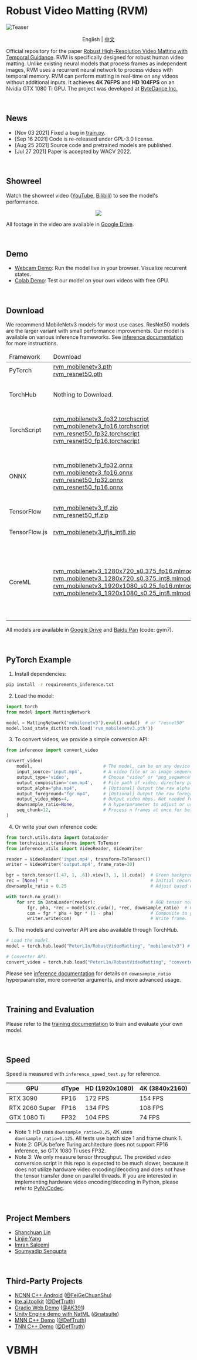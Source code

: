 # Robust Video Matting (RVM)

![Teaser](/documentation/image/teaser.gif)

<p align="center">English | <a href="README_zh_Hans.md">中文</a></p>

Official repository for the paper [Robust High-Resolution Video Matting with Temporal Guidance](https://peterl1n.github.io/RobustVideoMatting/). RVM is specifically designed for robust human video matting. Unlike existing neural models that process frames as independent images, RVM uses a recurrent neural network to process videos with temporal memory. RVM can perform matting in real-time on any videos without additional inputs. It achieves **4K 76FPS** and **HD 104FPS** on an Nvidia GTX 1080 Ti GPU. The project was developed at [ByteDance Inc.](https://www.bytedance.com/)

<br>

## News

* [Nov 03 2021] Fixed a bug in [train.py](https://github.com/PeterL1n/RobustVideoMatting/commit/48effc91576a9e0e7a8519f3da687c0d3522045f).
* [Sep 16 2021] Code is re-released under GPL-3.0 license.
* [Aug 25 2021] Source code and pretrained models are published.
* [Jul 27 2021] Paper is accepted by WACV 2022.

<br>

## Showreel
Watch the showreel video ([YouTube](https://youtu.be/Jvzltozpbpk), [Bilibili](https://www.bilibili.com/video/BV1Z3411B7g7/)) to see the model's performance. 

<p align="center">
    <a href="https://youtu.be/Jvzltozpbpk">
        <img src="documentation/image/showreel.gif">
    </a>
</p>

All footage in the video are available in [Google Drive](https://drive.google.com/drive/folders/1VFnWwuu-YXDKG-N6vcjK_nL7YZMFapMU?usp=sharing).

<br>


## Demo
* [Webcam Demo](https://peterl1n.github.io/RobustVideoMatting/#/demo): Run the model live in your browser. Visualize recurrent states.
* [Colab Demo](https://colab.research.google.com/drive/10z-pNKRnVNsp0Lq9tH1J_XPZ7CBC_uHm?usp=sharing): Test our model on your own videos with free GPU. 

<br>

## Download

We recommend MobileNetv3 models for most use cases. ResNet50 models are the larger variant with small performance improvements. Our model is available on various inference frameworks. See [inference documentation](documentation/inference.md) for more instructions.

<table>
    <thead>
        <tr>
            <td>Framework</td>
            <td>Download</td>
            <td>Notes</td>
        </tr>
    </thead>
    <tbody>
        <tr>
            <td>PyTorch</td>
            <td>
                <a  href="https://github.com/PeterL1n/RobustVideoMatting/releases/download/v1.0.0/rvm_mobilenetv3.pth">rvm_mobilenetv3.pth</a><br>
                <a  href="https://github.com/PeterL1n/RobustVideoMatting/releases/download/v1.0.0/rvm_resnet50.pth">rvm_resnet50.pth</a>
            </td>
            <td>
                Official weights for PyTorch. <a href="documentation/inference.md#pytorch">Doc</a>
            </td>
        </tr>
        <tr>
            <td>TorchHub</td>
            <td>
                Nothing to Download.
            </td>
            <td>
                Easiest way to use our model in your PyTorch project. <a href="documentation/inference.md#torchhub">Doc</a>
            </td>
        </tr>
        <tr>
            <td>TorchScript</td>
            <td>
                <a  href="https://github.com/PeterL1n/RobustVideoMatting/releases/download/v1.0.0/rvm_mobilenetv3_fp32.torchscript">rvm_mobilenetv3_fp32.torchscript</a><br>
                <a  href="https://github.com/PeterL1n/RobustVideoMatting/releases/download/v1.0.0/rvm_mobilenetv3_fp16.torchscript">rvm_mobilenetv3_fp16.torchscript</a><br>
                <a  href="https://github.com/PeterL1n/RobustVideoMatting/releases/download/v1.0.0/rvm_resnet50_fp32.torchscript">rvm_resnet50_fp32.torchscript</a><br>
                <a  href="https://github.com/PeterL1n/RobustVideoMatting/releases/download/v1.0.0/rvm_resnet50_fp16.torchscript">rvm_resnet50_fp16.torchscript</a>
            </td>
            <td>
                If inference on mobile, consider export int8 quantized models yourself. <a href="documentation/inference.md#torchscript">Doc</a>
            </td>
        </tr>
        <tr>
            <td>ONNX</td>
            <td>
                <a  href="https://github.com/PeterL1n/RobustVideoMatting/releases/download/v1.0.0/rvm_mobilenetv3_fp32.onnx">rvm_mobilenetv3_fp32.onnx</a><br>
                <a  href="https://github.com/PeterL1n/RobustVideoMatting/releases/download/v1.0.0/rvm_mobilenetv3_fp16.onnx">rvm_mobilenetv3_fp16.onnx</a><br>
                <a  href="https://github.com/PeterL1n/RobustVideoMatting/releases/download/v1.0.0/rvm_resnet50_fp32.onnx">rvm_resnet50_fp32.onnx</a><br>
                <a  href="https://github.com/PeterL1n/RobustVideoMatting/releases/download/v1.0.0/rvm_resnet50_fp16.onnx">rvm_resnet50_fp16.onnx</a>
            </td>
            <td>
                Tested on ONNX Runtime with CPU and CUDA backends. Provided models use opset 12. <a href="documentation/inference.md#onnx">Doc</a>, <a href="https://github.com/PeterL1n/RobustVideoMatting/tree/onnx">Exporter</a>.
            </td>
        </tr>
        <tr>
            <td>TensorFlow</td>
            <td>
                <a  href="https://github.com/PeterL1n/RobustVideoMatting/releases/download/v1.0.0/rvm_mobilenetv3_tf.zip">rvm_mobilenetv3_tf.zip</a><br>
                <a  href="https://github.com/PeterL1n/RobustVideoMatting/releases/download/v1.0.0/rvm_resnet50_tf.zip">rvm_resnet50_tf.zip</a>
            </td>
            <td>
                TensorFlow 2 SavedModel. <a href="documentation/inference.md#tensorflow">Doc</a>
            </td>
        </tr>
        <tr>
            <td>TensorFlow.js</td>
            <td>
                <a  href="https://github.com/PeterL1n/RobustVideoMatting/releases/download/v1.0.0/rvm_mobilenetv3_tfjs_int8.zip">rvm_mobilenetv3_tfjs_int8.zip</a><br>
            </td>
            <td>
                Run the model on the web. <a href="https://peterl1n.github.io/RobustVideoMatting/#/demo">Demo</a>, <a href="https://github.com/PeterL1n/RobustVideoMatting/tree/tfjs">Starter Code</a>
            </td>
        </tr>
        <tr>
            <td>CoreML</td>
            <td>
                <a  href="https://github.com/PeterL1n/RobustVideoMatting/releases/download/v1.0.0/rvm_mobilenetv3_1280x720_s0.375_fp16.mlmodel">rvm_mobilenetv3_1280x720_s0.375_fp16.mlmodel</a><br>
                <a  href="https://github.com/PeterL1n/RobustVideoMatting/releases/download/v1.0.0/rvm_mobilenetv3_1280x720_s0.375_int8.mlmodel">rvm_mobilenetv3_1280x720_s0.375_int8.mlmodel</a><br>
                <a  href="https://github.com/PeterL1n/RobustVideoMatting/releases/download/v1.0.0/rvm_mobilenetv3_1920x1080_s0.25_fp16.mlmodel">rvm_mobilenetv3_1920x1080_s0.25_fp16.mlmodel</a><br>
                <a  href="https://github.com/PeterL1n/RobustVideoMatting/releases/download/v1.0.0/rvm_mobilenetv3_1920x1080_s0.25_int8.mlmodel">rvm_mobilenetv3_1920x1080_s0.25_int8.mlmodel</a><br>
            </td>
            <td>
                CoreML does not support dynamic resolution. Other resolutions can be exported yourself. Models require iOS 13+. <code>s</code> denotes <code>downsample_ratio</code>. <a href="documentation/inference.md#coreml">Doc</a>, <a href="https://github.com/PeterL1n/RobustVideoMatting/tree/coreml">Exporter</a>
            </td>
        </tr>
    </tbody>
</table>

All models are available in [Google Drive](https://drive.google.com/drive/folders/1pBsG-SCTatv-95SnEuxmnvvlRx208VKj?usp=sharing) and [Baidu Pan](https://pan.baidu.com/s/1puPSxQqgBFOVpW4W7AolkA) (code: gym7).

<br>

## PyTorch Example

1. Install dependencies:
```sh
pip install -r requirements_inference.txt
```

2. Load the model:

```python
import torch
from model import MattingNetwork

model = MattingNetwork('mobilenetv3').eval().cuda()  # or "resnet50"
model.load_state_dict(torch.load('rvm_mobilenetv3.pth'))
```

3. To convert videos, we provide a simple conversion API:

```python
from inference import convert_video

convert_video(
    model,                           # The model, can be on any device (cpu or cuda).
    input_source='input.mp4',        # A video file or an image sequence directory.
    output_type='video',             # Choose "video" or "png_sequence"
    output_composition='com.mp4',    # File path if video; directory path if png sequence.
    output_alpha="pha.mp4",          # [Optional] Output the raw alpha prediction.
    output_foreground="fgr.mp4",     # [Optional] Output the raw foreground prediction.
    output_video_mbps=4,             # Output video mbps. Not needed for png sequence.
    downsample_ratio=None,           # A hyperparameter to adjust or use None for auto.
    seq_chunk=12,                    # Process n frames at once for better parallelism.
)
```

4. Or write your own inference code:
```python
from torch.utils.data import DataLoader
from torchvision.transforms import ToTensor
from inference_utils import VideoReader, VideoWriter

reader = VideoReader('input.mp4', transform=ToTensor())
writer = VideoWriter('output.mp4', frame_rate=30)

bgr = torch.tensor([.47, 1, .6]).view(3, 1, 1).cuda()  # Green background.
rec = [None] * 4                                       # Initial recurrent states.
downsample_ratio = 0.25                                # Adjust based on your video.

with torch.no_grad():
    for src in DataLoader(reader):                     # RGB tensor normalized to 0 ~ 1.
        fgr, pha, *rec = model(src.cuda(), *rec, downsample_ratio)  # Cycle the recurrent states.
        com = fgr * pha + bgr * (1 - pha)              # Composite to green background. 
        writer.write(com)                              # Write frame.
```

5. The models and converter API are also available through TorchHub.

```python
# Load the model.
model = torch.hub.load("PeterL1n/RobustVideoMatting", "mobilenetv3") # or "resnet50"

# Converter API.
convert_video = torch.hub.load("PeterL1n/RobustVideoMatting", "converter")
```

Please see [inference documentation](documentation/inference.md) for details on `downsample_ratio` hyperparameter, more converter arguments, and more advanced usage.

<br>

## Training and Evaluation

Please refer to the [training documentation](documentation/training.md) to train and evaluate your own model.

<br>

## Speed

Speed is measured with `inference_speed_test.py` for reference.

| GPU            | dType | HD (1920x1080) | 4K (3840x2160) |
| -------------- | ----- | -------------- |----------------|
| RTX 3090       | FP16  | 172 FPS        | 154 FPS        |
| RTX 2060 Super | FP16  | 134 FPS        | 108 FPS        |
| GTX 1080 Ti    | FP32  | 104 FPS        | 74 FPS         |

* Note 1: HD uses `downsample_ratio=0.25`, 4K uses `downsample_ratio=0.125`. All tests use batch size 1 and frame chunk 1.
* Note 2: GPUs before Turing architecture does not support FP16 inference, so GTX 1080 Ti uses FP32.
* Note 3: We only measure tensor throughput. The provided video conversion script in this repo is expected to be much slower, because it does not utilize hardware video encoding/decoding and does not have the tensor transfer done on parallel threads. If you are interested in implementing hardware video encoding/decoding in Python, please refer to [PyNvCodec](https://github.com/NVIDIA/VideoProcessingFramework).

<br>  

## Project Members
* [Shanchuan Lin](https://www.linkedin.com/in/shanchuanlin/)
* [Linjie Yang](https://sites.google.com/site/linjieyang89/)
* [Imran Saleemi](https://www.linkedin.com/in/imran-saleemi/)
* [Soumyadip Sengupta](https://homes.cs.washington.edu/~soumya91/)

<br>

## Third-Party Projects

* [NCNN C++ Android](https://github.com/FeiGeChuanShu/ncnn_Android_RobustVideoMatting) ([@FeiGeChuanShu](https://github.com/FeiGeChuanShu))
* [lite.ai.toolkit](https://github.com/DefTruth/RobustVideoMatting.lite.ai.toolkit) ([@DefTruth](https://github.com/DefTruth))
* [Gradio Web Demo](https://huggingface.co/spaces/akhaliq/Robust-Video-Matting) ([@AK391](https://github.com/AK391))
* [Unity Engine demo with NatML](https://hub.natml.ai/@natsuite/robust-video-matting) ([@natsuite](https://github.com/natsuite))  
* [MNN C++ Demo](https://github.com/DefTruth/lite.ai.toolkit/blob/main/lite/mnn/cv/mnn_rvm.cpp) ([@DefTruth](https://github.com/DefTruth))
* [TNN C++ Demo](https://github.com/DefTruth/lite.ai.toolkit/blob/main/lite/tnn/cv/tnn_rvm.cpp) ([@DefTruth](https://github.com/DefTruth))

# VBMH
